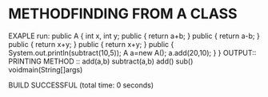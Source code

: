 # METHODFINDING FROM A CLASS
EXAPLE
run:
public
A
{
int
x,
int
y;
public
{
return
a+b;
}
public
{
return
a-b;
}
public
{
return
x+y;
}
public
{
return
x+y;
}
public
{
System.out.println(subtract(10,5));
A
a=new
A();
a.add(20,10);
}
}
OUTPUT::
PRINTING METHOD ::
add(a,b) 
subtract(a,b) 
add() 
sub() 
voidmain(String[]args) 


BUILD SUCCESSFUL (total time: 0 seconds)
